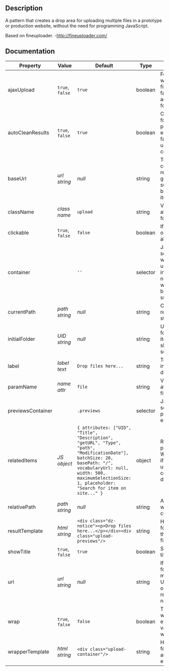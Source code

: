 ## Description

A pattern that creates a drop area for uploading multiple files in a prototype or production website, without the need for programming JavaScript.

Based on fineuploader.  -http://fineuploader.com/


## Documentation

Property | Value | Default | Type | Description
---------|-------|---------|------|------------
ajaxUpload | `true`, `false` | `true` | boolean | For letting the widget upload the files via ajax. If false the form will act like a normal form.
autoCleanResults | `true`, `false` | `true` | boolean | Condition value for the file preview in div element to fadeout after file upload is completed.
baseUrl | _url string_ | _null_ | string | To be used in conjunction with relativePath to generate submission urls based on related items.
className | _class name_ | `upload` | string | Value for class attribute in the form element.
clickable | `true`, `false` | `false` | boolean | If you can click on container to also upload.
container | | `''` | selector | JavaScript selector for where to put upload stuff into in case of form. If not provided it will be place before the first submit button.
currentPath | _path string_ | _null_ | string | Current path related items is starting with.
initialFolder | _UID string_ | _null_ | string | UID of initial folder related items widget should have selected.
label | _label text_ | `Drop files here...` | string | Text to show instead of the default
paramName | _name attr_ | `file` | string | Value for name attribute in the file input element.
previewsContainer | | `.previews` | selector | JavaScript selector for file preview in div element.
relatedItems | _JS object_ | `{ attributes: ["UID", "Title", "Description", "getURL", "Type", "path", "ModificationDate"], batchSize: 20, basePath: "/", vocabularyUrl: null, width: 500, maximumSelectionSize: 1, placeholder: "Search for item on site..." }` | object | Related items pattern options. Will only use only if relativePath is used to use correct upload destination.
relativePath | _path string_ | _null_ | string | Again, to be used with baseUrl to create upload url.
resultTemplate | _html string_ | `<div class="dz-notice"><p>Drop files here...</p></div><div class="upload-previews"/>` | string | HTML template for the element that will contain file information. 
showTitle | `true`, `false` | `true` | boolean | Show/hide the h1 title.
url | _url string_ | _null_ | string | If not used with a form, this option must provide the URL to submit to or baseUrl with relativePath needs to be used.
wrap | `true`, `false` | `false` | boolean | True or false for wrapping this element using the value of wrapperTemplate.
wrapperTemplate | _html string_ | `<div class="upload-container"/>`| string | HTML template for wrapping around with this element.


